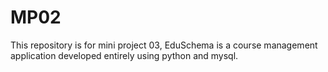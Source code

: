 # MP02
This repository is for mini project 03, EduSchema is a course management application developed entirely using python and mysql.
